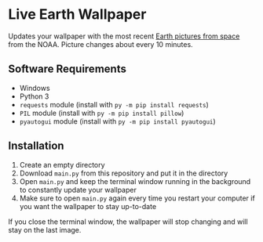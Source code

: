 # Live Earth Wallpaper

Updates your wallpaper with the most recent [Earth pictures from space](https://www.star.nesdis.noaa.gov/GOES/index.php) from the NOAA. Picture changes about every 10 minutes.

## Software Requirements

* Windows
* Python 3
* `requests` module (install with `py -m pip install requests`)
* `PIL` module (install with `py -m pip install pillow`)
* `pyautogui` module (install with `py -m pip install pyautogui`)

## Installation

1. Create an empty directory
2. Download `main.py` from this repository and put it in the directory
3. Open `main.py` and keep the terminal window running in the background to constantly update your wallpaper
4. Make sure to open `main.py` again every time you restart your computer if you want the wallpaper to stay up-to-date

If you close the terminal window, the wallpaper will stop changing and will stay on the last image.
